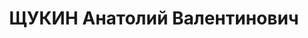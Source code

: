 ---
title: ЩУКИН Анатолий Валентинович
description: 'Род. в 1902, г. Тула, член ВКП(б) с 1920 по 1936. Ст.инструктор политотдела
  48-й стр.див

  Арестован 11.03.1937. Приговор: ВК ВС СССР, 09.05.1938 – ВМН. Расстрелян 09.05.1938.

  Реабилитирован Верховным судом СССР 06.08.1957'
---
